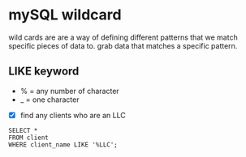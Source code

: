 # mySQL wildcard

<p>wild cards are are a way of defining different patterns that we match specific pieces of data to. grab data that matches a specific pattern.</p>

## LIKE keyword

- % = any number of character
- \_ = one character

- [x] find any clients who are an LLC

```
SELECT *
FROM client
WHERE client_name LIKE '%LLC';
```

